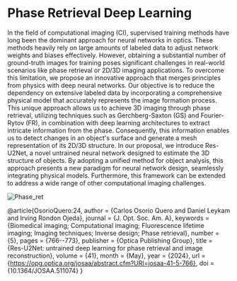 # Phase Retrieval Deep Learning

In the field of computational imaging (CI), supervised training methods have long been the dominant approach for neural networks in optics. These methods heavily rely on large amounts of labeled data to adjust network weights and biases effectively. However, obtaining a substantial number of ground-truth images for training poses significant challenges in real-world scenarios like phase retrieval or 2D/3D imaging applications. To overcome this limitation, we propose an innovative approach that merges principles from physics with deep neural networks. Our objective is to reduce the dependency on extensive labeled data by incorporating a comprehensive physical model that accurately represents the image formation process. This unique approach allows us to achieve 3D imaging through phase retrieval, utilizing techniques such as Gerchberg-Saxton (GS) and Fourier-Rytov (FR), in combination with deep learning architectures to extract intricate information from the phase. Consequently, this information enables us to detect changes in an object's surface and generate a mesh representation of its 2D/3D structure. In our proposal,  we introduce Res-U2Net, a novel untrained neural network designed to estimate the 3D structure of objects. By adopting a unified method for object analysis, this approach presents a new paradigm for neural network design, seamlessly integrating physical models. Furthermore, this framework can be extended to address a wide range of other computational imaging challenges.

![Phase_ret](https://github.com/1Px-Vision/Phase_Retrieval/assets/150855410/80ca9d1f-167d-4c7b-a3c7-c8aba4985cae)


@article{OsorioQuero:24,
author = {Carlos Osorio Quero and Daniel Leykam and Irving Rondon Ojeda},
journal = {J. Opt. Soc. Am. A},
keywords = {Biomedical imaging; Computational imaging; Fluorescence lifetime imaging; Imaging techniques; Inverse design; Phase retrieval},
number = {5},
pages = {766--773},
publisher = {Optica Publishing Group},
title = {Res-U2Net: untrained deep learning for phase retrieval and image reconstruction},
volume = {41},
month = {May},
year = {2024},
url = {https://opg.optica.org/josaa/abstract.cfm?URI=josaa-41-5-766},
doi = {10.1364/JOSAA.511074}
}


